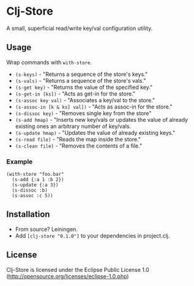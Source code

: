 # Clj-Store

A small, superficial read/write key/val configuration utility.

## Usage

Wrap commands with `with-store`.

* `(s-keys)`                   - "Returns a sequence of the store's keys."
* `(s-vals)`                   - "Returns a sequence of the store's vals."
* `(s-get key)`                - "Returns the value of the specified key."
* `(s-get-in [ks])`            - "Acts as get-in for the store."
* `(s-assoc key val)`          - "Associates a key/val to the store."
* `(s-assoc-in [k & ks] val])` - "Acts as assoc-in for the store."
* `(s-dissoc key)`             - "Removes single key from the store"
* `(s-add hmap)`               - "Inserts new key/vals or updates the value of already existing ones an arbitrary number of key/vals.
* `(s-update hmap)`            - "Updates the value of already existing keys."
* `(s-read file)`              - "Reads the map inside the store."
* `(s-clean file)`             - "Removes the contents of a file."

### Example

    (with-store "foo.bar"
      (s-add {:a 1 :b 2})
      (s-update {:a 3})
      (s-dissoc :b)
      (s-assoc :c 5))

## Installation

- From source? Leiningen.
- Add `[clj-store "0.1.0"]` to your dependencies in project.clj.

## License

Clj-Store is licensed under the Eclipse Public License 1.0 (http://opensource.org/licenses/eclipse-1.0.php)
